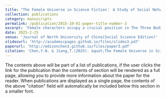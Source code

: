 ```yaml
---
title: "The Female Universe in Science Fiction： A Study of Social Network in The Three Body Problem"
collection: publications
category: manuscripts
permalink: /publication/2015-10-01-paper-title-number-3
excerpt: 'Female characters occupy a crucial position in The Three Body Problem series. The mature “social network analysis” method from the field of digital humanities plays a vital role in constructing and analyzing the character relationship network in the text， revealing the central role these female characters occupy in the novel’s social structure. Ye Wenjie， having experienced repeated betrayals of trust， distances herself from human society and chooses to trust the Trisolarans. In stark contrast， Cheng Xin makes a drastically different decision. Meanwhile， characters like Zhizi and others present varying trust models and political metaphors through their actions. From the feminist perspective， these female characters gradually break free from the constraints of the traditional patriarchal social structure， achieving a rebellion against patriarchy in the future society. This is manifested in their acquisition of the discourse power within the social network's resources. This transformation not only highlights the multifaceted identities of female characters in the novel but also reflects a profound reflection on gender politics and social structure.'
date: 2025-2-25
venue: 'Journal of North University of China(Social Science Edition)'
slidesurl: 'http://academicpages.github.io/files/slides3.pdf'
paperurl: 'http://edisonchen3.github.io/files/paper3.pdf'
citation: 'Chen,Y.N. & Jiang,T.(2025). &quot;The Female Universe in Science Fiction： A Study of Social Network in The Three Body Problem.&quot; <i>Journal of North University of China(Social Science Edition)</i>. 42(03):172-177.'
---
```


The contents above will be part of a list of publications, if the user clicks the link for the publication than the contents of section will be rendered as a full page, allowing you to provide more information about the paper for the reader. When publications are displayed as a single page, the contents of the above "citation" field will automatically be included below this section in a smaller font.
